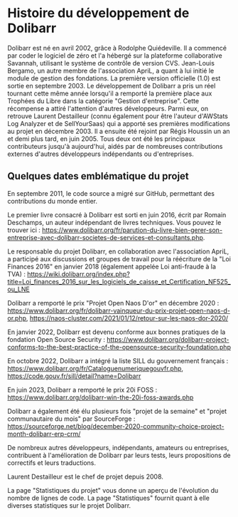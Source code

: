 # Histoire du développement de Dolibarr
Dolibarr est né en avril 2002, grâce à Rodolphe Quiédeville. Il a commencé par coder le logiciel de zéro et l'a hébergé sur la plateforme collaborative Savannah, utilisant le système de contrôle de version CVS. Jean-Louis Bergamo, un autre membre de l'association ApriL, a quant à lui initié le module de gestion des fondations.
La première version officielle (1.0) est sortie en septembre 2003. Le développement de Dolibarr a pris un réel tournant cette même année lorsqu'il a remporté la première place aux Trophées du Libre dans la catégorie "Gestion d'entreprise".
Cette récompense a attiré l'attention d'autres développeurs. Parmi eux, on retrouve Laurent Destailleur (connu également pour être l'auteur d'AWStats Log Analyzer et de SellYourSaas) qui a apporté ses premières modifications au projet en décembre 2003. Il a ensuite été rejoint par Régis Houssin un an et demi plus tard, en juin 2005. 
Tous deux ont été les principaux contributeurs jusqu'à aujourd'hui, aidés par de nombreuses contributions externes d'autres développeurs indépendants ou d'entreprises.

## Quelques dates emblématique du projet

En septembre 2011, le code source a migré sur GitHub, permettant des contributions du monde entier.

Le premier livre consacré à Dolibarr est sorti en juin 2016, écrit par Romain Deschamps, un auteur indépendant de livres techniques. Vous pouvez le trouver ici : https://www.dolibarr.org/fr/parution-du-livre-bien-gerer-son-entreprise-avec-dolibarr-societes-de-services-et-consultants.php.

Le responsable du projet Dolibarr, en collaboration avec l'association ApriL, a participé aux discussions et groupes de travail pour la réécriture de la "Loi Finances 2016" en janvier 2018 (également appelée Loi anti-fraude à la TVA) : https://wiki.dolibarr.org/index.php?title=Loi_finances_2016_sur_les_logiciels_de_caisse_et_Certification_NF525_ou_LNE

Dolibarr a remporté le prix "Projet Open Naos D'or" en décembre 2020 : https://www.dolibarr.org/fr/dolibarr-vainqueur-du-prix-projet-open-naos-d-or.php, https://naos-cluster.com/2021/01/12/retour-sur-les-naos-dor-2020/

En janvier 2022, Dolibarr est devenu conforme aux bonnes pratiques de la fondation Open Source Security : https://www.dolibarr.org/dolibarr-project-conforms-to-the-best-practice-of-the-opensource-security-foundation.php

En octobre 2022, Dolibarr a intégré la liste SILL du gouvernement français : https://www.dolibarr.org/fr/Cataloguenumeriquegouvfr.php, https://code.gouv.fr/sill/detail?name=Dolibarr

En juin 2023, Dolibarr a remporté le prix 20i FOSS : https://www.dolibarr.org/dolibarr-win-the-20i-foss-awards.php

Dolibarr a également été élu plusieurs fois "projet de la semaine" et "projet communautaire du mois" par SourceForge : https://sourceforge.net/blog/december-2020-community-choice-project-month-dolibarr-erp-crm/



De nombreux autres développeurs, indépendants, amateurs ou entreprises, contribuent à l'amélioration de Dolibarr par leurs tests, leurs propositions de correctifs et leurs traductions.

Laurent Destailleur est le chef de projet depuis 2008.

La page "Statistiques du projet" vous donne un aperçu de l'évolution du nombre de lignes de code. La page "Statistiques" fournit quant à elle diverses statistiques sur le projet Dolibarr.
